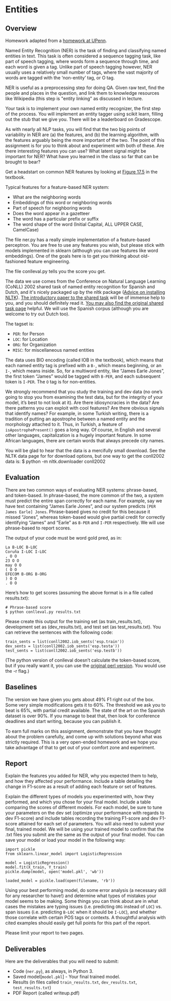 Entities
=

Overview
--------

Homework adapted from a [homework at UPenn](http://computational-linguistics-class.org/homework/ner/ner.html).

Named Entity Recognition (NER) is the task of finding and classifying named entities in text. This task is often considered a sequence tagging task, like part of speech tagging, where words form a sequence through time, and each word is given a tag. Unlike part of speech tagging however, NER usually uses a relatively small number of tags, where the vast majority of words are tagged with the ‘non-entity’ tag, or O tag.

NER is useful as a preprocessing step for doing QA.  Given raw text, find the people and places in the question, and link them to knowledge resources like Wikipedia (this step is "entity linking" as discussed in lecture.

Your task is to implement your own named entity recognizer, the first step of the process. You will implement an entity tagger using scikit learn, filling out the stub that we give you. There will be a leaderboard on Gradescope.

As with nearly all NLP tasks, you will find that the two big points of variability in NER are (a) the features, and (b) the learning algorithm, with the features arguably being the more important of the two. The point of this assignment is for you to think about and experiment with both of these. Are there interesting features you can use? What latent signal might be important for NER? What have you learned in the class so far that can be brought to bear?

Get a headstart on common NER features by looking at [Figure 17.5](https://web.stanford.edu/~jurafsky/slp3/17.pdf) in the textbook.

Typical features for a feature-based NER system:
* What are the neighboring words
* Embeddings of this word or neighboring words
* Part of speech for neighboring words
* Does the word appear in a gazetteer
* The word has a particular prefix or suffix
* The word shape of the word (Initial Capital, ALL UPPER CASE, CamelCase)

The file ner.py has a really simple implementation of a feature-based perceptron.  You are free to use any features you wish, but please stick with models implemented in sklearn (although you can use features like word embeddings). One of the goals here is to get you thinking about old-fashioned feature engineering.

The file conlleval.py tells you the score you get.

The data we use comes from the Conference on Natural Language Learning (CoNLL) 2002 shared task of named entity recognition for Spanish and Dutch, and it's nicely packaged up by the nltk package ([Advice on installing NLTK](http://www.nltk.org/install.html)). [The introductory paper to the shared task](http://www.aclweb.org/anthology/W02-2024) will be of immense help to you, and you should definitely read it. [You may also find the original shared task page](https://www.clips.uantwerpen.be/conll2002/ner/) helpful. We will use the Spanish corpus (although you are welcome to try out Dutch too).

The tagset is:
* `PER`: for Person
* `LOC`: for Location
* `ORG`: for Organization
* `MISC`: for miscellaneous named entities

The data uses BIO encoding (called IOB in the textbook), which means that each named entity tag is prefixed with a `B-`, which means beginning, or an `I-`, which means inside. So, for a multiword entity, like “James Earle Jones”, the first token “James” would be tagged with `B-PER`, and each subsequent token is `I-PER`. The `O` tag is for non-entities.

We strongly recommend that you study the training and dev data (no one’s going to stop you from examining the test data, but for the integrity of your model, it’s best to not look at it). Are there idiosyncracies in the data? Are there patterns you can exploit with cool features? Are there obvious signals that identify names? For example, in some Turkish writing, there is a tradition of putting an apostrophe between a named entity and the morphology attached to it. Thus, in Turkish, a feature of `isApostrophePresent()` goes a long way. Of course, in English and several other languages, capitalization is a hugely important feature. In some African languages, there are certain words that always precede city names.

You will be glad to hear that the data is a mercifully small download. See the NLTK data page for for download options, but one way to get the conll2002 data is:
    $ python -m nltk.downloader conll2002

Evaluation
---

There are two common ways of evaluating NER systems: phrase-based, and token-based. In phrase-based, the more common of the two, a system must predict the entire span correctly for each name. For example, say we have text containing “James Earle Jones”, and our system predicts `[PER James Earle] Jones`. Phrase-based gives no credit for this because it missed “Jones”, whereas token-based would give partial credit for correctly identifying “James” and “Earle” as `B-PER` and `I-PER` respectively. We will use phrase-based to report scores.

The output of your code must be word gold pred, as in:

    La B-LOC B-LOC
    Coruña I-LOC I-LOC
    , O O
    23 O O
    may O O
    ( O O
    EFECOM B-ORG B-ORG
    ) O O
    . O O
	
Here’s how to get scores (assuming the above format is in a file called results.txt):

    # Phrase-based score
    $ python conlleval.py results.txt

Please create this output for the training set (as train_results.txt), development set as (dev_results.txt), and test set (as test_results.txt). You can retrieve the sentences with the following code:

    train_sents = list(conll2002.iob_sents('esp.train'))
    dev_sents = list(conll2002.iob_sents('esp.testa'))
    test_sents = list(conll2002.iob_sents('esp.testb'))

(The python version of conlleval doesn’t calculate the token-based score, but if you really want it, you can use the [original perl version](https://www.clips.uantwerpen.be/conll2000/chunking/output.html). You would use the -r flag.)

Baselines
--------

The version we have given you gets about 49% F1 right out of the box. Some very simple modifications gets it to 60%. The threshold we ask you to beat is 65%, with partial credit available. The state of the art on the Spanish dataset is over 90%. If you manage to beat that, then look for conference deadlines and start writing, because you can publish it.

To earn full marks on this assignment, demonstrate that you have thought about the problem carefully, and come up with solutions beyond what was strictly required. This is a very open-ended homework and we hope you take advantage of that to get out of your comfort zone and experiment.

Report
----------

Explain the features you added for NER, why you expected them to help, and how they affected your performance. Include a table detailing the change in F1-score as a result of adding each feature or set of features.

Explain the different types of models you experimented with, how they performed, and which you chose for your final model. Include a table comparing the scores of different models. For each model, be sure to tune your parameters on the dev set (optimize your performance with regards to dev F1-score) and include tables recording the training F1-score and dev F1-score attained for each set of parameters. You will also need to submit your final, trained model. We will be using your trained model to confirm that the .txt files you submit are the same as the output of your final model. You can save your model or load your model in the following way:

    import pickle
    from sklearn.linear_model import LogisticRegression
    
    model = LogisticRegression()
    model.fit(X_train, Y_train)
    pickle.dump(model, open('model.pkl', 'wb'))
    
    loaded_model = pickle.load(open(filename, 'rb'))

Using your best performing model, do some error analysis (a necessary skill for any researcher to have!) and determine what types of mistakes your model seems to be making. Some things you can think about are in what cases the mistakes are typing issues (i.e. predicting `ORG` instead of `LOC`) vs. span issues (i.e. predicting `B-LOC` when it should be `I-LOC`), and whether those correlate with certain POS tags or contexts. A thoughtful analysis with cited examples should easily get full points for this part of the report.

Please limit your report to two pages.

Deliverables
---------

Here are the deliverables that you will need to submit:
* Code (`ner.py`), as always, in Python 3.
* Saved model[`model.pkl`] - Your final trained model. 
* Results (in files called `train_results.txt`, `dev_results.txt`, `test_results.txt`)
* PDF Report (called writeup.pdf)
